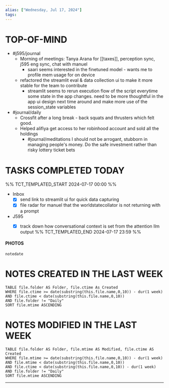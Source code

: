 ```yaml
---
alias: ["Wednesday, Jul 17, 2024"]
tags: 
---
```



# TOP-OF-MIND
- #j595/journal 
	- Morning of meetings: Tanya Arana for [[taxes]], perception sync, j595 eng sync, chat with manuel
		- saari seems interested in the finetuned model - wants me to profile mem usage for on device
	- refactored the streamlit eval & data collection ui to make it more stable for the team to contribute
		- streamlit seems to rerun execution flow of the script everytime some state in the app changes. need to be more thoughtful in the app ui design next time around and make more use of the session_state variables
- #journal/daily 
	- Crossfit after a long break - back squats and thrusters which felt good.
	- Helped alifiya get access to her robinhood account and sold all the holdings
		- #journal/meditations I should not be arrogant, stubborn in managing people's money. Do the safe investment rather than risky lottery ticket bets

# TASKS COMPLETED TODAY
%% TCT_TEMPLATED_START 2024-07-17 00:00 %%
* Inbox
    - [x] send link to streamlit ui for quick data capturing 
    - [x] file radar for manuel that the worldstatecollator is not returning with a prompt 
* J595
    - [x] track down how conversational context is set from the attention llm output 
%% TCT_TEMPLATED_END 2024-07-17 23:59 %%


#### PHOTOS
```photos
notedate
```

# NOTES CREATED IN THE LAST WEEK
``` dataview
TABLE file.folder AS Folder, file.ctime As Created
WHERE file.ctime >= date(substring(this.file.name,0,10)) - dur(1 week) 
AND file.ctime < date(substring(this.file.name,0,10)) 
AND file.folder != "Daily"
SORT file.mtime ASCENDING
```

# NOTES MODIFIED IN THE LAST WEEK
``` dataview
TABLE file.folder AS Folder, file.mtime AS Modified, file.ctime AS Created
WHERE file.mtime >= date(substring(this.file.name,0,10)) - dur(1 week)
AND file.mtime < date(substring(this.file.name,0,10))
AND file.ctime < date(substring(this.file.name,0,10)) - dur(1 week)
AND file.folder != "Daily"
SORT file.mtime ASCENDING
```
---
